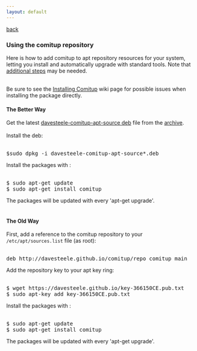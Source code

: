 ```yaml
---
layout: default
---
```


[back](index.html)

### Using the comitup repository

Here is how to add comitup to apt repository resources for your system, letting you install and
automatically upgrade with standard tools. 
Note that <a href="https://github.com/davesteele/comitup/wiki/Installing-Comitup">additional steps</a> may be needed.
<br><br>

Be sure to see the [Installing Comitup](https://github.com/davesteele/comitup/wiki/Installing-Comitup) wiki page for possible issues when installing the package directly.

#### The Better Way

Get the latest <a href="latest/davesteele-comitup-apt-source_latest.html">davesteele-comitup-apt-source deb</a> file from the <a href="archive.html">archive</a>.
<br><br>
Install the deb:<br><br>
<pre>
$sudo dpkg -i davesteele-comitup-apt-source*.deb
</pre>

Install the packages with :<br><br>
<pre>
$ sudo apt-get update
$ sudo apt-get install comitup
</pre>

The packages will be updated with every 'apt-get upgrade'.<br><br>

#### The Old Way

First, add a reference to the comitup repository to your <code>/etc/apt/sources.list</code> file (as root):<br><br>
<pre>
deb http://davesteele.github.io/comitup/repo comitup main</pre>
Add the repository key to your apt key ring:<br><br>
<pre>
$ wget https://davesteele.github.io/key-366150CE.pub.txt
$ sudo apt-key add key-366150CE.pub.txt
</pre>
Install the packages with :<br><br>
<pre>
$ sudo apt-get update
$ sudo apt-get install comitup
</pre>
The packages will be updated with every 'apt-get upgrade'.<br><br>
